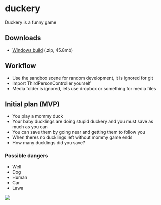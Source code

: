 # duckery
Duckery is a funny game

## Downloads

- [Windows build](https://dl.dropboxusercontent.com/u/82693049/PowerlanAssets/Builds/Duckery_Build1.zip) (.zip, 45.8mb)

## Workflow

- Use the sandbox scene for random development, it is ignored for git
- Import ThirdPersonController yourself
- Media folder is ignored, lets use dropbox or something for media files

## Initial plan (MVP)

- You play a mommy duck
- Your baby ducklings are doing stupid duckery and you must save as much as you can
- You can save them by going near and getting them to follow you
- When theres no ducklings left without mommy game ends
- How many ducklings did you save?

### Possible dangers

- Well
- Dog
- Human
- Car
- Lawa


![](http://i.imgur.com/XyblZlJ.png)
